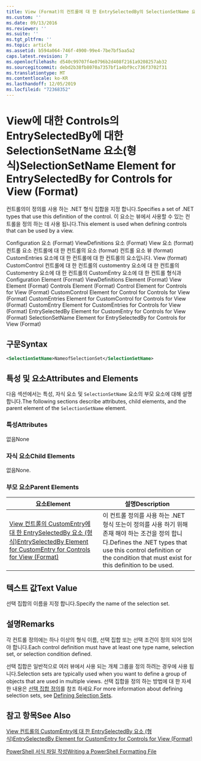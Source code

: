 ```yaml
---
title: View (Format)의 컨트롤에 대 한 EntrySelectedBy의 SelectionSetName 요소 | Microsoft Docs
ms.custom: ''
ms.date: 09/13/2016
ms.reviewer: ''
ms.suite: ''
ms.tgt_pltfrm: ''
ms.topic: article
ms.assetid: b594a064-746f-4900-99e4-7be7bf5aa5a2
caps.latest.revision: 7
ms.openlocfilehash: d540c99707f4e0796b2d408f2161a9208257ab32
ms.sourcegitcommit: debd2b38fb8070a7357bf1a4bf9cc736f3702f31
ms.translationtype: MT
ms.contentlocale: ko-KR
ms.lasthandoff: 12/05/2019
ms.locfileid: "72368352"
---
```

# <a name="selectionsetname-element-for-entryselectedby-for-controls-for-view-format"></a><span data-ttu-id="da049-102">View에 대한 Controls의 EntrySelectedBy에 대한 SelectionSetName 요소(형식)</span><span class="sxs-lookup"><span data-stu-id="da049-102">SelectionSetName Element for EntrySelectedBy for Controls for View (Format)</span></span>

<span data-ttu-id="da049-103">컨트롤의이 정의를 사용 하는 .NET 형식 집합을 지정 합니다.</span><span class="sxs-lookup"><span data-stu-id="da049-103">Specifies a set of .NET types that use this definition of the control.</span></span> <span data-ttu-id="da049-104">이 요소는 뷰에서 사용할 수 있는 컨트롤을 정의 하는 데 사용 됩니다.</span><span class="sxs-lookup"><span data-stu-id="da049-104">This element is used when defining controls that can be used by a view.</span></span>

<span data-ttu-id="da049-105">Configuration 요소 (Format) ViewDefinitions 요소 (Format) View 요소 (format) 컨트롤 요소 컨트롤에 대 한 컨트롤의 요소 (format) 컨트롤 요소 뷰 (format) CustomEntries 요소에 대 한 컨트롤에 대 한 컨트롤의 요소입니다. View (format) CustomControl 컨트롤에 대 한 컨트롤의 customentry 요소에 대 한 컨트롤의 Customentry 요소에 대 한 컨트롤의 CustomEntry 요소에 대 한 컨트롤 형식과</span><span class="sxs-lookup"><span data-stu-id="da049-105">Configuration Element (Format) ViewDefinitions Element (Format) View Element (Format) Controls Element (Format) Control Element for Controls for View (Format) CustomControl Element for Control for Controls for View (Format) CustomEntries Element for CustomControl for Controls for View (Format) CustomEntry Element for CustomEntries for Controls for View (Format) EntrySelectedBy Element for CustomEntry for Controls for View (Format) SelectionSetName Element for EntrySelectedBy for Controls for View (Format)</span></span>

## <a name="syntax"></a><span data-ttu-id="da049-106">구문</span><span class="sxs-lookup"><span data-stu-id="da049-106">Syntax</span></span>

```xml
<SelectionSetName>NameofSelectionSet</SelectionSetName>

```

## <a name="attributes-and-elements"></a><span data-ttu-id="da049-107">특성 및 요소</span><span class="sxs-lookup"><span data-stu-id="da049-107">Attributes and Elements</span></span>

<span data-ttu-id="da049-108">다음 섹션에서는 특성, 자식 요소 및 `SelectionSetName` 요소의 부모 요소에 대해 설명 합니다.</span><span class="sxs-lookup"><span data-stu-id="da049-108">The following sections describe attributes, child elements, and the parent element of the `SelectionSetName` element.</span></span>

### <a name="attributes"></a><span data-ttu-id="da049-109">특성</span><span class="sxs-lookup"><span data-stu-id="da049-109">Attributes</span></span>

<span data-ttu-id="da049-110">없음</span><span class="sxs-lookup"><span data-stu-id="da049-110">None</span></span>

### <a name="child-elements"></a><span data-ttu-id="da049-111">자식 요소</span><span class="sxs-lookup"><span data-stu-id="da049-111">Child Elements</span></span>

<span data-ttu-id="da049-112">없음</span><span class="sxs-lookup"><span data-stu-id="da049-112">None.</span></span>

### <a name="parent-elements"></a><span data-ttu-id="da049-113">부모 요소</span><span class="sxs-lookup"><span data-stu-id="da049-113">Parent Elements</span></span>

|<span data-ttu-id="da049-114">요소</span><span class="sxs-lookup"><span data-stu-id="da049-114">Element</span></span>|<span data-ttu-id="da049-115">설명</span><span class="sxs-lookup"><span data-stu-id="da049-115">Description</span></span>|
|-------------|-----------------|
|[<span data-ttu-id="da049-116">View 컨트롤의 CustomEntry에 대 한 EntrySelectedBy 요소 (형식)</span><span class="sxs-lookup"><span data-stu-id="da049-116">EntrySelectedBy Element for CustomEntry for Controls for View (Format)</span></span>](./entryselectedby-element-for-customentry-for-controls-for-view-format.md)|<span data-ttu-id="da049-117">이 컨트롤 정의를 사용 하는 .NET 형식 또는이 정의를 사용 하기 위해 존재 해야 하는 조건을 정의 합니다.</span><span class="sxs-lookup"><span data-stu-id="da049-117">Defines the .NET types that use this control definition or the condition that must exist for this definition to be used.</span></span>|

## <a name="text-value"></a><span data-ttu-id="da049-118">텍스트 값</span><span class="sxs-lookup"><span data-stu-id="da049-118">Text Value</span></span>

<span data-ttu-id="da049-119">선택 집합의 이름을 지정 합니다.</span><span class="sxs-lookup"><span data-stu-id="da049-119">Specify the name of the selection set.</span></span>

## <a name="remarks"></a><span data-ttu-id="da049-120">설명</span><span class="sxs-lookup"><span data-stu-id="da049-120">Remarks</span></span>

<span data-ttu-id="da049-121">각 컨트롤 정의에는 하나 이상의 형식 이름, 선택 집합 또는 선택 조건이 정의 되어 있어야 합니다.</span><span class="sxs-lookup"><span data-stu-id="da049-121">Each control definition must have at least one type name, selection set, or selection condition defined.</span></span>

<span data-ttu-id="da049-122">선택 집합은 일반적으로 여러 뷰에서 사용 되는 개체 그룹을 정의 하려는 경우에 사용 됩니다.</span><span class="sxs-lookup"><span data-stu-id="da049-122">Selection sets are typically used when you want to define a group of objects that are used in multiple views.</span></span> <span data-ttu-id="da049-123">선택 집합을 정의 하는 방법에 대 한 자세한 내용은 [선택 집합 정의](./defining-selection-sets.md)를 참조 하세요.</span><span class="sxs-lookup"><span data-stu-id="da049-123">For more information about defining selection sets, see [Defining Selection Sets](./defining-selection-sets.md).</span></span>

## <a name="see-also"></a><span data-ttu-id="da049-124">참고 항목</span><span class="sxs-lookup"><span data-stu-id="da049-124">See Also</span></span>

[<span data-ttu-id="da049-125">View 컨트롤의 CustomEntry에 대 한 EntrySelectedBy 요소 (형식)</span><span class="sxs-lookup"><span data-stu-id="da049-125">EntrySelectedBy Element for CustomEntry for Controls for View (Format)</span></span>](./entryselectedby-element-for-customentry-for-controls-for-view-format.md)

[<span data-ttu-id="da049-126">PowerShell 서식 파일 작성</span><span class="sxs-lookup"><span data-stu-id="da049-126">Writing a PowerShell Formatting File</span></span>](./writing-a-powershell-formatting-file.md)
